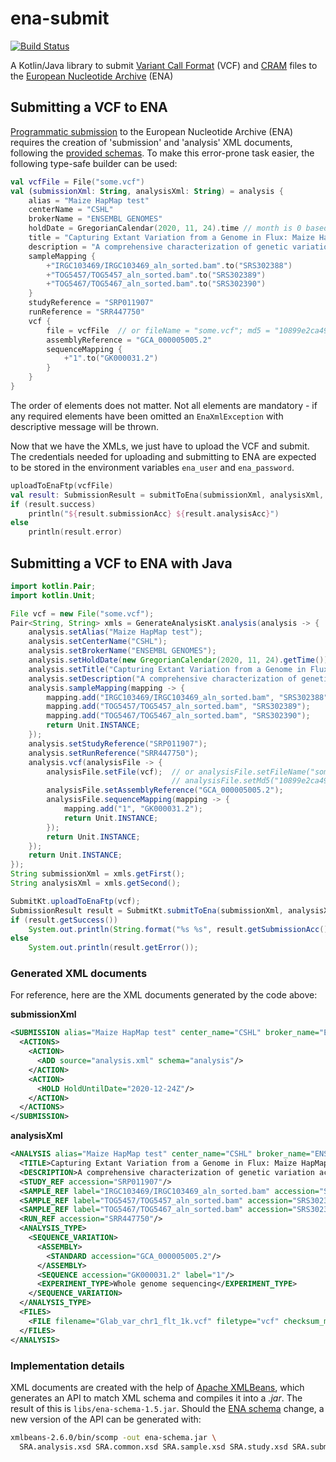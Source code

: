 # ena-submit
[![Build Status](https://travis-ci.org/rror/ena-submit.svg?branch=master)](https://travis-ci.org/rror/ena-submit)

A Kotlin/Java library to submit [Variant Call Format](https://en.wikipedia.org/wiki/Variant_Call_Format) (VCF) and [CRAM](http://www.ebi.ac.uk/ena/software/cram-toolkit) files to the [European Nucleotide Archive](http://www.ebi.ac.uk/ena) (ENA)

## Submitting a VCF to ENA
[Programmatic submission](http://www.ebi.ac.uk/ena/submit/programmatic-submission) to the European Nucleotide Archive (ENA) requires the creation of 'submission' and 'analysis' XML documents, following the [provided schemas](http://www.ebi.ac.uk/ena/submit/preparing-xmls#submission).
To make this error-prone task easier, the following type-safe builder can be used:

```kotlin
val vcfFile = File("some.vcf")
val (submissionXml: String, analysisXml: String) = analysis {
    alias = "Maize HapMap test"
    centerName = "CSHL"
    brokerName = "ENSEMBL GENOMES"
    holdDate = GregorianCalendar(2020, 11, 24).time // month is 0 based
    title = "Capturing Extant Variation from a Genome in Flux: Maize HapMap II"
    description = "A comprehensive characterization of genetic variation across 103 inbred lines ..."
    sampleMapping {
        +"IRGC103469/IRGC103469_aln_sorted.bam".to("SRS302388")
        +"TOG5457/TOG5457_aln_sorted.bam".to("SRS302389")
        +"TOG5467/TOG5467_aln_sorted.bam".to("SRS302390")
    }
    studyReference = "SRP011907"
    runReference = "SRR447750"
    vcf {
        file = vcfFile  // or fileName = "some.vcf"; md5 = "10899e2ca49b37c8c37c4763616496ac"
        assemblyReference = "GCA_000005005.2"
        sequenceMapping {
            +"1".to("GK000031.2")
        }
    }
}
```
The order of elements does not matter. Not all elements are mandatory - if any required elements have been omitted an `EnaXmlException` with descriptive message will be thrown.

Now that we have the XMLs, we just have to upload the VCF and submit.
The credentials needed for uploading and submitting to ENA are expected to be stored in the environment variables `ena_user` and `ena_password`.
```kotlin
uploadToEnaFtp(vcfFile)
val result: SubmissionResult = submitToEna(submissionXml, analysisXml, EnaServer.TEST)
if (result.success)
    println("${result.submissionAcc} ${result.analysisAcc}")
else
    println(result.error)
```

## Submitting a VCF to ENA with Java
```java
import kotlin.Pair;
import kotlin.Unit;

File vcf = new File("some.vcf");
Pair<String, String> xmls = GenerateAnalysisKt.analysis(analysis -> {
	analysis.setAlias("Maize HapMap test");
	analysis.setCenterName("CSHL");
	analysis.setBrokerName("ENSEMBL GENOMES");
	analysis.setHoldDate(new GregorianCalendar(2020, 11, 24).getTime()); // month is 0 based
	analysis.setTitle("Capturing Extant Variation from a Genome in Flux: Maize HapMap II");
	analysis.setDescription("A comprehensive characterization of genetic variation across 103 inbred lines ...");
	analysis.sampleMapping(mapping -> {
		mapping.add("IRGC103469/IRGC103469_aln_sorted.bam", "SRS302388");
		mapping.add("TOG5457/TOG5457_aln_sorted.bam", "SRS302389");
		mapping.add("TOG5467/TOG5467_aln_sorted.bam", "SRS302390");
		return Unit.INSTANCE;
	});
	analysis.setStudyReference("SRP011907");
	analysis.setRunReference("SRR447750");
	analysis.vcf(analysisFile -> {
		analysisFile.setFile(vcf);  // or analysisFile.setFileName("some.vcf");
									// analysisFile.setMd5("10899e2ca49b37c8c37c4763616496ac");
		analysisFile.setAssemblyReference("GCA_000005005.2");
		analysisFile.sequenceMapping(mapping -> {
			mapping.add("1", "GK000031.2");
			return Unit.INSTANCE;
		});
		return Unit.INSTANCE;
	});
	return Unit.INSTANCE;
});
String submissionXml = xmls.getFirst();
String analysisXml = xmls.getSecond();

SubmitKt.uploadToEnaFtp(vcf);
SubmissionResult result = SubmitKt.submitToEna(submissionXml, analysisXml, EnaServer.TEST);
if (result.getSuccess())
	System.out.println(String.format("%s %s", result.getSubmissionAcc(), result.getAnalysisAcc()));
else
	System.out.println(result.getError());
```

### Generated XML documents
For reference, here are the XML documents generated by the code above:

**submissionXml**
```xml
<SUBMISSION alias="Maize HapMap test" center_name="CSHL" broker_name="ENSEMBL GENOMES">
  <ACTIONS>
    <ACTION>
      <ADD source="analysis.xml" schema="analysis"/>
    </ACTION>
    <ACTION>
      <HOLD HoldUntilDate="2020-12-24Z"/>
    </ACTION>
  </ACTIONS>
</SUBMISSION>
```

**analysisXml**
```xml
<ANALYSIS alias="Maize HapMap test" center_name="CSHL" broker_name="ENSEMBL GENOMES">
  <TITLE>Capturing Extant Variation from a Genome in Flux: Maize HapMap II</TITLE>
  <DESCRIPTION>A comprehensive characterization of genetic variation across 103 inbred lines ...</DESCRIPTION>
  <STUDY_REF accession="SRP011907"/>
  <SAMPLE_REF label="IRGC103469/IRGC103469_aln_sorted.bam" accession="SRS302388"/>
  <SAMPLE_REF label="TOG5457/TOG5457_aln_sorted.bam" accession="SRS302389"/>
  <SAMPLE_REF label="TOG5467/TOG5467_aln_sorted.bam" accession="SRS302390"/>
  <RUN_REF accession="SRR447750"/>
  <ANALYSIS_TYPE>
    <SEQUENCE_VARIATION>
      <ASSEMBLY>
        <STANDARD accession="GCA_000005005.2"/>
      </ASSEMBLY>
      <SEQUENCE accession="GK000031.2" label="1"/>
      <EXPERIMENT_TYPE>Whole genome sequencing</EXPERIMENT_TYPE>
    </SEQUENCE_VARIATION>
  </ANALYSIS_TYPE>
  <FILES>
    <FILE filename="Glab_var_chr1_flt_1k.vcf" filetype="vcf" checksum_method="MD5" checksum="10899e2ca49b37c8c37c4763616496ac"/>
  </FILES>
</ANALYSIS>
```

### Implementation details
XML documents are created with the help of [Apache XMLBeans](https://xmlbeans.apache.org),
which generates an API to match XML schema and compiles it into a *.jar*. The result of this is `libs/ena-schema-1.5.jar`.
Should the [ENA schema](http://www.ebi.ac.uk/ena/submit/read-xml-format-1-5) change, a new version of the API can be generated with:
```bash
xmlbeans-2.6.0/bin/scomp -out ena-schema.jar \
  SRA.analysis.xsd SRA.common.xsd SRA.sample.xsd SRA.study.xsd SRA.submission.xsd
```